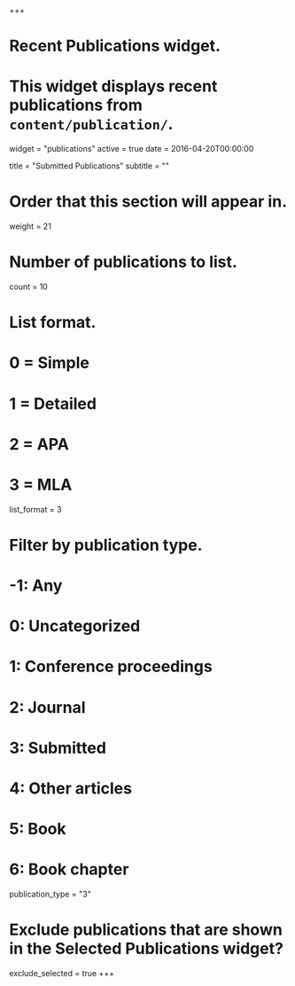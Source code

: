 +++
# Recent Publications widget.
# This widget displays recent publications from `content/publication/`.
widget = "publications"
active = true
date = 2016-04-20T00:00:00

title = "Submitted Publications"
subtitle = ""

# Order that this section will appear in.
weight = 21

# Number of publications to list.
count = 10

# List format.
#   0 = Simple
#   1 = Detailed
#   2 = APA
#   3 = MLA
list_format = 3

# Filter by publication type.
# -1: Any
#  0: Uncategorized
#  1: Conference proceedings
#  2: Journal
#  3: Submitted
#  4: Other articles
#  5: Book
#  6: Book chapter
publication_type = "3"

# Exclude publications that are shown in the Selected Publications widget?
exclude_selected = true
+++
